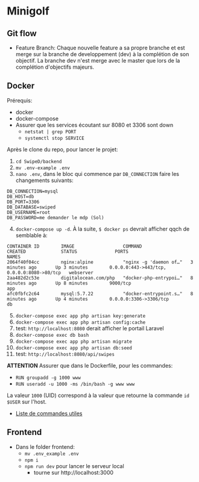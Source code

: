 # Minigolf

## Git flow

* Feature Branch: Chaque nouvelle feature a sa propre branche et est merge sur la branche de developpement (dev) à la complétion de son objectif. La branche dev n'est merge avec le master que lors de la complétion d'objectifs majeurs.

## Docker

Prérequis:
* docker
* docker-compose
* Assurer que les services écoutant sur 8080 et 3306 sont down
  * `netstat | grep PORT`
  * `systemctl stop SERVICE`

Après le clone du repo, pour lancer le projet:

1. `cd SwipeD/backend`
2. `mv .env-example .env`
3. `nano .env`, dans le bloc qui commence par `DB_CONNECTION` faire les changements suivants:

```env
DB_CONNECTION=mysql
DB_HOST=db
DB_PORT=3306
DB_DATABASE=swiped
DB_USERNAME=root
DB_PASSWORD=me demander le mdp (Sol)
```

4. `docker-compose up -d`. À la suite, `$ docker ps` devrait afficher qqch de semblable à:

```shell
CONTAINER ID        IMAGE                  COMMAND                  CREATED             STATUS              PORTS                                        NAMES
2064f40f04cc        nginx:alpine           "nginx -g 'daemon of…"   3 minutes ago       Up 3 minutes        0.0.0.0:443->443/tcp, 0.0.0.0:8080->80/tcp   webserver
2aa482d2c53e        digitalocean.com/php   "docker-php-entrypoi…"   8 minutes ago       Up 8 minutes        9000/tcp                                     app
afc0fbfc2c64        mysql:5.7.22           "docker-entrypoint.s…"   8 minutes ago       Up 4 minutes        0.0.0.0:3306->3306/tcp                       db
```

5. `docker-compose exec app php artisan key:generate`
6. `docker-compose exec app php artisan config:cache`
7. test: `http://localhost:8080` derait afficher le portail Laravel
8. `docker-compose exec db bash`
9.  `docker-compose exec app php artisan migrate`
10. `docker-compose exec app php artisan db:seed`
11. test: `http://localhost:8080/api/swipes`

**ATTENTION** Assurer que dans le Dockerfile, pour les commandes:
* `RUN groupadd -g 1000 www`
* `RUN useradd -u 1000 -ms /bin/bash -g www www`

La valeur `1000` (UID) correspond à la valeur que retourne la commande `id $USER` sur l'host.

* [Liste de commandes utiles](https://github.com/HE-Arc/SwipeD/wiki/Dockerization#commandes-utiles)

## Frontend

* Dans le folder frontend:
  * `mv .env_example .env`
  * `npm i`
  * `npm run dev` pour lancer le serveur local 
    * tourne sur http://localhost:3000

